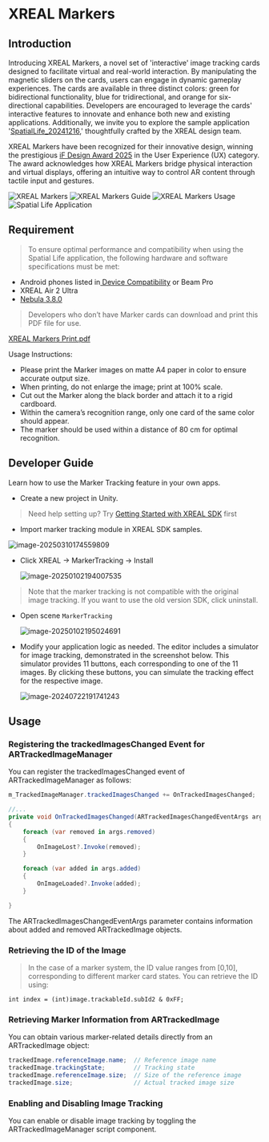 # XREAL Markers

## Introduction

Introducing XREAL Markers, a novel set of 'interactive' image tracking cards designed to facilitate virtual and real-world interaction. By manipulating the magnetic sliders on the cards, users can engage in dynamic gameplay experiences. The cards are available in three distinct colors: green for bidirectional functionality, blue for tridirectional, and orange for six-directional capabilities. Developers are encouraged to leverage the cards' interactive features to innovate and enhance both new and existing applications. Additionally, we invite you to explore the sample application '[SpatialLife_20241216](https://public-resource.xreal.com/download/Application/spatiallife20241216.apk),' thoughtfully crafted by the XREAL design team.

XREAL Markers have been recognized for their innovative design, winning the prestigious [iF Design Award 2025](https://ifdesign.com/en/winner-ranking/project/xreal-markers/711126) in the User Experience (UX) category. The award acknowledges how XREAL Markers bridge physical interaction and virtual displays, offering an intuitive way to control AR content through tactile input and gestures.




<div style={{display: 'flex', flexWrap: 'wrap', justifyContent: 'center', gap: '10px'}}>
  <img src="https://pub-8dffc52979c34362aa2dbe3a43f0792a.r2.dev/20250227-140646.jpeg" alt="XREAL Markers" style={{maxWidth: '45%'}} />
  <img src="https://pub-8dffc52979c34362aa2dbe3a43f0792a.r2.dev/markersgaid___2.jpg" alt="XREAL Markers Guide" style={{maxWidth: '45%'}} />
  <img src="https://pub-8dffc52979c34362aa2dbe3a43f0792a.r2.dev/02.jpg" alt="XREAL Markers Usage" style={{maxWidth: '45%'}} />
  <img src="https://pub-8dffc52979c34362aa2dbe3a43f0792a.r2.dev/spacial-life.jpg" alt="Spatial Life Application" style={{maxWidth: '45%'}} />
</div>


## Requirement

> To ensure optimal performance and compatibility when using the Spatial Life application, the following hardware and software specifications must be met:

- Android phones listed in[ Device Compatibility](../01_XREALDevices/Compatibility.md) or Beam Pro
- XREAL Air 2 Ultra
- [Nebula 3.8.0](https://play.google.com/store/apps/details?id=ai.nreal.nebula.universal&hl=en_US&gl=US)


> Developers who don’t have Marker cards can download and print this PDF file for use.

[XREAL Markers Print.pdf](https://public-resource.xreal.com/download/Application/XREALMarkersPrint.pdf)



Usage Instructions:

* Please print the Marker images on matte A4 paper in color to ensure accurate output size.
* When printing, do not enlarge the image; print at 100% scale.
* Cut out the Marker along the black border and attach it to a rigid cardboard.
* Within the camera’s recognition range, only one card of the same color should appear.
* The marker should be used within a distance of 80 cm for optimal recognition.

## Developer Guide

Learn how to use the Marker Tracking feature in your own apps.

- Create a new project in Unity. 

> Need help setting up? Try [Getting Started with XREAL SDK](../01_Getting%20Started%20with%20XREAL%20SDK.md) first

- Import marker tracking module in XREAL SDK samples.

![image-20250310174559809](https://pub-8dffc52979c34362aa2dbe3a43f0792a.r2.dev/image-20250310174559809.png)

- Click XREAL -> MarkerTracking -> Install

  ![image-20250102194007535](https://pub-8dffc52979c34362aa2dbe3a43f0792a.r2.dev/image-20250102194007535.png)

> Note that the marker tracking is not compatible with the original image tracking. If you want to use the old version SDK, click uninstall.

- Open scene `MarkerTracking`

  ![image-20250102195024691](https://pub-8dffc52979c34362aa2dbe3a43f0792a.r2.dev/image-20250102195024691.png)

- Modify your application logic as needed. The editor includes a simulator for image tracking, demonstrated in the screenshot below. This simulator provides 11 buttons, each corresponding to one of the 11 images. By clicking these buttons, you can simulate the tracking effect for the respective image.

  ![image-20240722191741243](https://pub-8dffc52979c34362aa2dbe3a43f0792a.r2.dev/image-20240722191741243.png)

  
## Usage

### Registering the trackedImagesChanged Event for ARTrackedImageManager
You can register the trackedImagesChanged event of ARTrackedImageManager as follows:
```csharp
m_TrackedImageManager.trackedImagesChanged += OnTrackedImagesChanged;

//...
private void OnTrackedImagesChanged(ARTrackedImagesChangedEventArgs args)
{
    foreach (var removed in args.removed)
    {
        OnImageLost?.Invoke(removed);
    }

    foreach (var added in args.added)
    {
        OnImageLoaded?.Invoke(added);
    }

}
```
The ARTrackedImagesChangedEventArgs parameter contains information about added and removed ARTrackedImage objects.

### Retrieving the ID of the Image

> In the case of a marker system, the ID value ranges from [0,10], corresponding to different marker card states. You can retrieve the ID using:

```
int index = (int)image.trackableId.subId2 & 0xFF;
```

### Retrieving Marker Information from ARTrackedImage
You can obtain various marker-related details directly from an ARTrackedImage object:
```csharp
trackedImage.referenceImage.name;  // Reference image name
trackedImage.trackingState;        // Tracking state
trackedImage.referenceImage.size;  // Size of the reference image
trackedImage.size;                 // Actual tracked image size
```

### Enabling and Disabling Image Tracking
You can enable or disable image tracking by toggling the ARTrackedImageManager script component.